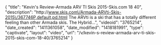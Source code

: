 {
    "title": "Kevin's Review-Armada ARV TI Skis 2015-Skis.com 18 40",
    "description": "http:\/\/www.skis.com\/Armada-ARVti-Skis-2015\/367746P,default,pd.html The ARVti is a ski that has a totally different feeling than other Armada skis. The Hybrid...",
    "videoid": "3765214",
    "date_created": "1411361058",
    "date_modified": "1418181991",
    "type": "captivate",
    "layout": "video",
    "url": "\/v\/kevin-s-review-armada-arv-ti-skis-2015-skis-com-18-40\/3765214"
}